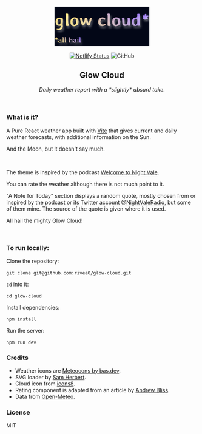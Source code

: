 <p align="center">
  <img src="./img/gc-logo.png" alt="Glow cloud (all hail) logo" width="250px"/> 
</p>

<div align="center">

[![Netlify Status](https://api.netlify.com/api/v1/badges/b79b2b48-3a9c-4884-a079-483f7320dad1/deploy-status?branch=main)](https://app.netlify.com/sites/glowcloud/deploys?branch=main)
![GitHub](https://img.shields.io/github/license/rivea0/glow-cloud?color=8978F3&link=https%3A%2F%2Fgithub.com%2Frivea0%2Fglow-cloud%2Fblob%2Fmain%2FLICENSE)

<h2>Glow Cloud</h2>
<p><em>Daily weather report with a *slightly* absurd take</em>.</p>
</p>
</div>
<br>


### What is it?
A Pure React weather app built with [Vite](https://vitejs.dev/) that gives current and daily weather forecasts, with additional information on the Sun. 

And the Moon, but it doesn't say much.

<br>

The theme is inspired by the podcast [Welcome to Night Vale](https://www.welcometonightvale.com/).

You can rate the weather although there is not much point to it.

"A Note for Today" section displays a random quote, mostly chosen from or inspired by the podcast or its Twitter account [@NightValeRadio](https://nitter.net/NightValeRadio/), but some of them mine. The source of the quote is given where it is used.

All hail the mighty Glow Cloud!

<br>

### To run locally:

Clone the repository:
```
git clone git@github.com:rivea0/glow-cloud.git
```

`cd` into it:
```
cd glow-cloud
```

Install dependencies:
```
npm install
```

Run the server:
```
npm run dev
```

### Credits
- Weather icons are [Meteocons by bas.dev](https://bas.dev/work/meteocons).
- SVG loader by [Sam Herbert](https://samherbert.net/svg-loaders/).
- Cloud icon from [icons8](https://icons8.com/).
- Rating component is adapted from an article by [Andrew Bliss](https://javascript.plainenglish.io/how-to-build-a-star-rating-component-in-react-dad06b05679b).
- Data from [Open-Meteo](https://open-meteo.com/en/docs).

### License
MIT
